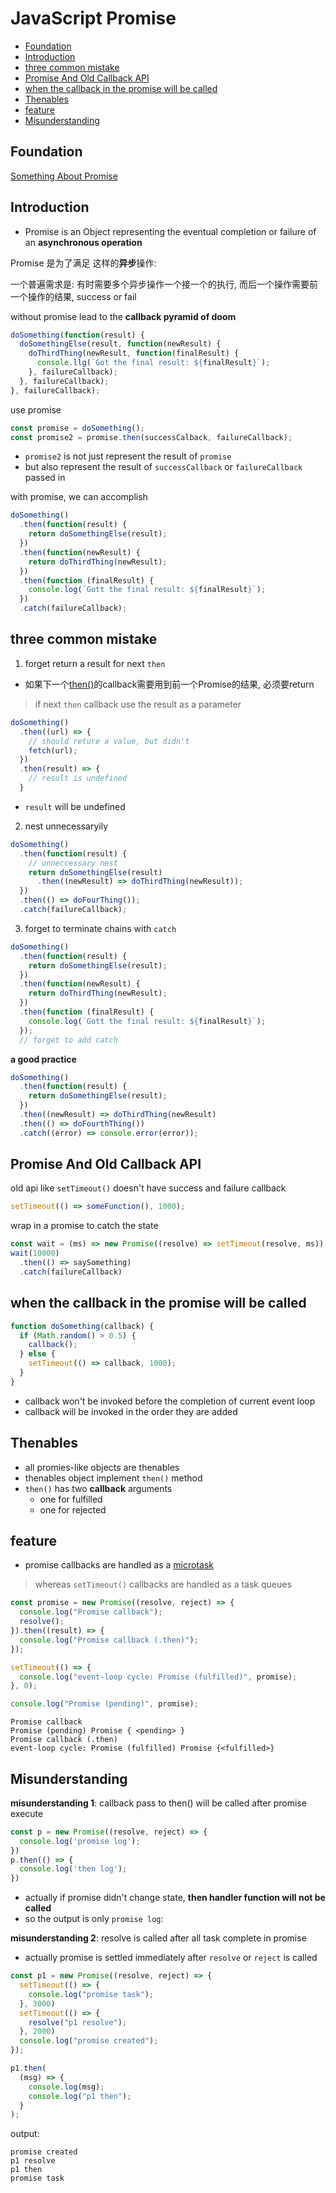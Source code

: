 # JavaScript Promise

- [Foundation](#foundation)
- [Introduction](#introduction)
- [three common mistake](#three-common-mistake)
- [Promise And Old Callback API](#promise-and-old-callback-api)
- [when the callback in the promise will be called](#when-the-callback-in-the-promise-will-be-called)
- [Thenables](#thenables)
- [feature](#feature)
- [Misunderstanding](#misunderstanding)

## Foundation

[Something About Promise](JavaScript_Promise_Foundation.md)

## Introduction

- Promise is an Object representing the eventual completion or failure of an **asynchronous operation**

Promise 是为了满足 这样的**异步**操作:

一个普遍需求是: 有时需要多个异步操作一个接一个的执行, 而后一个操作需要前一个操作的结果, success or fail

without promise lead to the **callback pyramid of doom**

```js
doSomething(function(result) {
  doSomethingElse(result, function(newResult) {
    doThirdThing(newResult, function(finalResult) {
      console.llg(`Got the final result: ${finalResult}`);
    }, failureCallback);
  }, failureCallback);
}, failureCallback);
```
use promise

```js
const promise = doSomething();
const promise2 = promise.then(successCalback, failureCallback);
```

- `promise2` is not just represent the result of `promise`
- but also represent the result of `successCallback` or `failureCallback` passed in

with promise, we can accomplish

```js
doSomething()
  .then(function(result) {
    return doSomethingElse(result);
  })
  .then(function(newResult) {
    return doThirdThing(newResult);
  })
  .then(function (finalResult) {
    console.log(`Gott the final result: ${finalResult}`);
  })
  .catch(failureCallback);
```

## three common mistake

1. forget return a result for next `then`

- 如果下一个[then()](JavaScript_Promise_Then.md)的callback需要用到前一个Promise的结果, 必须要return

> if next `then` callback use the result as a parameter

```js
doSomething()
  .then((url) => {
    // should reture a value, but didn't
    fetch(url);
  })
  .then(result) => {
    // result is undefined
  }
```

- `result` will be undefined

2. nest unnecessaryily

```js
doSomething()
  .then(function(result) {
    // unneccessary nest
    return doSomethingElse(result)
      .then((newResult) => doThirdThing(newResult));
  })
  .then(() => doFourThing());
  .catch(failureCallback);
```

3. forget to terminate chains with `catch`

```js
doSomething()
  .then(function(result) {
    return doSomethingElse(result);
  })
  .then(function(newResult) {
    return doThirdThing(newResult);
  })
  .then(function (finalResult) {
    console.log(`Gott the final result: ${finalResult}`);
  });
  // forget to add catch
```

**a good practice**

```js
doSomething()
  .then(function(result) {
    return doSomethingElse(result);
  })
  .then((newResult) => doThirdThing(newResult)
  .then(() => doFourthThing())
  .catch((error) => console.error(error));
```

## Promise And Old Callback API

old api like `setTimeout()` doesn't have success and failure callback

```js
setTimeout(() => someFunction(), 1000);
```

wrap in a promise to catch the state

```js
const wait = (ms) => new Promise((resolve) => setTimeout(resolve, ms));
wait(10000)
  .then(() => saySomething)
  .catch(failureCallback)
```

## when the callback in the promise will be called

```js
function doSomething(callback) {
  if (Math.random() > 0.5) {
    callback();
  } else {
    setTimeout(() => callback, 1000);
  }
}
```

- callback won't be invoked before the completion of current event loop 
- callback will be invoked in the order they are added

## Thenables

- all promies-like objects are thenables
- thenables object implement `then()` method
- `then()` has two **callback** arguments
  - one for fulfilled
  - one for rejected
## feature

- promise callbacks are handled as a [microtask](JavaScript_Tasks_And_Microtasks.md#microtasks)

> whereas `setTimeout()` callbacks are handled as a task queues

```js
const promise = new Promise((resolve, reject) => {
  console.log("Promise callback");
  resolve();
}).then((result) => {
  console.log("Promise callback (.then)");
});

setTimeout(() => {
  console.log("event-loop cycle: Promise (fulfilled)", promise);
}, 0);

console.log("Promise (pending)", promise);
```

```
Promise callback
Promise (pending) Promise { <pending> }
Promise callback (.then)
event-loop cycle: Promise (fulfilled) Promise {<fulfilled>}
```

## Misunderstanding

**misunderstanding 1**: callback pass to then() will be called after promise execute

```js
const p = new Promise((resolve, reject) => {
  console.log('promise log');
})
p.then(() => {
  console.log('then log');
})
```

- actually if promise didn't change state, **then handler function will not be called**
- so the output is only `promise log`:

**misunderstanding 2**: resolve is called after all task complete in promise

- actually promise is settled immediately after `resolve` or `reject` is called

```js
const p1 = new Promise((resolve, reject) => {
  setTimeout(() => {
    console.log("promise task");
  }, 3000)
  setTimeout(() => {
    resolve("p1 resolve");
  }, 2000)
  console.log("promise created");
});

p1.then(
  (msg) => {
    console.log(msg);
    console.log("p1 then");
  }
);
```

output:

```
promise created
p1 resolve
p1 then
promise task
```